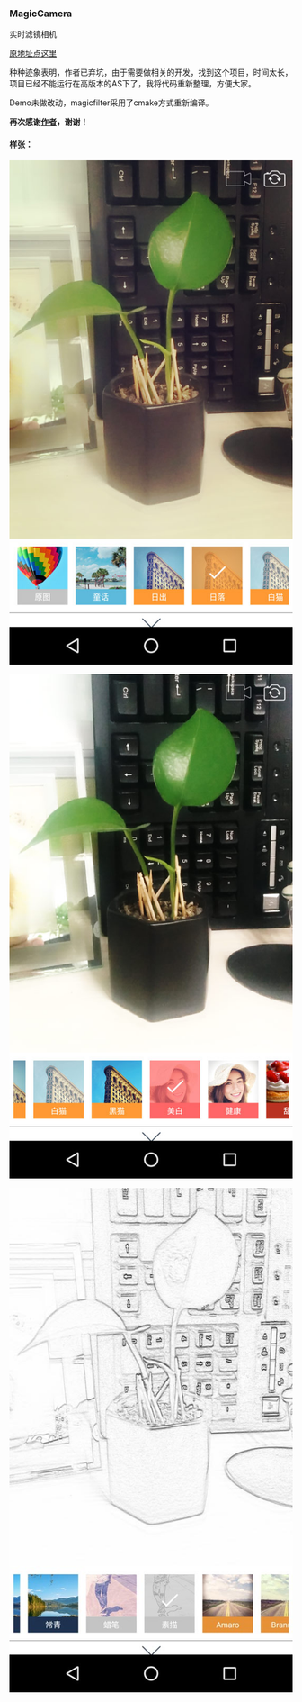 ### MagicCamera

实时滤镜相机

[原地址点这里](https://github.com/wuhaoyu1990/MagicCamera)

种种迹象表明，作者已弃坑，由于需要做相关的开发，找到这个项目，时间太长，项目已经不能运行在高版本的AS下了，我将代码重新整理，方便大家。

Demo未做改动，magicfilter采用了cmake方式重新编译。

**再次感谢[作者](https://github.com/wuhaoyu1990)，谢谢！**

#### 样张：

![img1](img1.jpg)

![img2](img2.jpg)

![img3](img3.jpg)